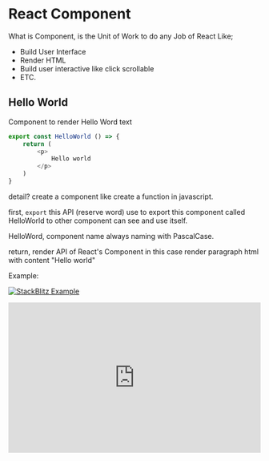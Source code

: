 # React Component
What is Component, is the Unit of Work to do any Job of React Like;
- Build User Interface
- Render HTML
- Build user interactive like click scrollable
- ETC.

## Hello World
Component to render Hello Word text

```typescript
export const HelloWorld () => {
    return (
        <p>
            Hello world
        </p>
    )
}
```
detail?
create a component like create a function in javascript.

first, `export` this API (reserve word) use to export this component called HelloWorld to other component can see and use itself.

HelloWord, component name always naming with PascalCase.

return, render API of React's Component in this case render paragraph html with content "Hello world"

Example: 

[![StackBlitz Example](https://img.shields.io/badge/Preview-StackBlitz-blue)](https://stackblitz.com/edit/mycos-component?embed=1&file=src%2FApp.tsx)


<iframe src="https://stackblitz.com/edit/mycos-component?embed=1&file=src%2FApp.tsx&embed=1" style="width: 100%; height: 300px; border: 0;"></iframe>





